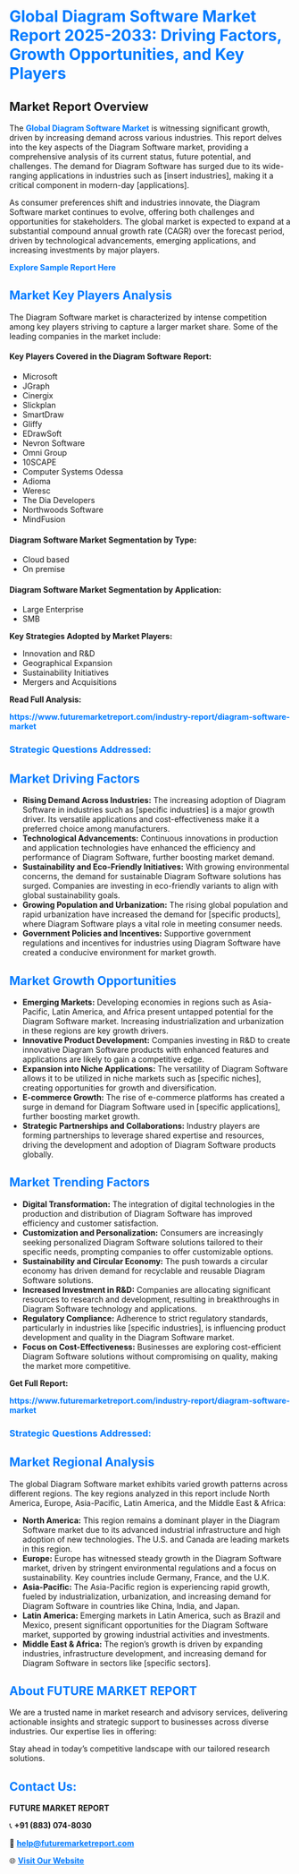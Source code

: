 <h1 style="color: #007BFF;">Global Diagram Software Market Report 2025-2033: Driving Factors, Growth Opportunities, and Key Players</h1>

<section id="overview">
<h2>Market Report Overview</h2>
<p>The <a href="https://www.futuremarketreport.com/industry-report/diagram-software-market" style="color: #007BFF; text-decoration: none;"><strong>Global Diagram Software Market</strong></a> is witnessing significant growth, driven by increasing demand across various industries. This report delves into the key aspects of the Diagram Software market, providing a comprehensive analysis of its current status, future potential, and challenges. The demand for Diagram Software has surged due to its wide-ranging applications in industries such as [insert industries], making it a critical component in modern-day [applications].</p>
<p>As consumer preferences shift and industries innovate, the Diagram Software market continues to evolve, offering both challenges and opportunities for stakeholders. The global market is expected to expand at a substantial compound annual growth rate (CAGR) over the forecast period, driven by technological advancements, emerging applications, and increasing investments by major players.</p>
</section>

<section id="overview">
<p><a href="https://www.futuremarketreport.com/request-sample/reportId=56369" style="color: #007BFF; text-decoration: none;"><strong>Explore Sample Report Here</strong></a></p>
</section>

<section id="key-players">
<h2 style="color: #007BFF;">Market Key Players Analysis</h2>
<p>The Diagram Software market is characterized by intense competition among key players striving to capture a larger market share. Some of the leading companies in the market include:</p>
<h4>Key Players Covered in the Diagram Software Report:</h4>
<ul><li>Microsoft</li><li>JGraph</li><li>Cinergix</li><li>Slickplan</li><li>SmartDraw</li><li>Gliffy</li><li>EDrawSoft</li><li>Nevron Software</li><li>Omni Group</li><li>10SCAPE</li><li>Computer Systems Odessa</li><li>Adioma</li><li>Weresc</li><li>The Dia Developers</li><li>Northwoods Software</li><li>MindFusion</li></ul>
<h4>Diagram Software Market Segmentation by Type:</h4>
<ul><li>Cloud based</li><li>On premise</li></ul>

<h4>Diagram Software Market Segmentation by Application:</h4>
<ul><li>Large Enterprise</li><li>SMB</li></ul>
<p><strong>Key Strategies Adopted by Market Players:</strong></p>
<ul>
<li>Innovation and R&D</li>
<li>Geographical Expansion</li>
<li>Sustainability Initiatives</li>
<li>Mergers and Acquisitions</li>
</ul>
</section>

<section>
<p><strong>Read Full Analysis: </strong></p><a href="https://www.futuremarketreport.com/industry-report/diagram-software-market" style="color: #007BFF; text-decoration: none;"><strong>https://www.futuremarketreport.com/industry-report/diagram-software-market</strong></a>
<h3 style="color: #007BFF;">Strategic Questions Addressed:</h3>
</section>

<section id="driving-factors">
<h2 style="color: #007BFF;">Market Driving Factors</h2>
<ul>
<li><strong>Rising Demand Across Industries:</strong> The increasing adoption of Diagram Software in industries such as [specific industries] is a major growth driver. Its versatile applications and cost-effectiveness make it a preferred choice among manufacturers.</li>
<li><strong>Technological Advancements:</strong> Continuous innovations in production and application technologies have enhanced the efficiency and performance of Diagram Software, further boosting market demand.</li>
<li><strong>Sustainability and Eco-Friendly Initiatives:</strong> With growing environmental concerns, the demand for sustainable Diagram Software solutions has surged. Companies are investing in eco-friendly variants to align with global sustainability goals.</li>
<li><strong>Growing Population and Urbanization:</strong> The rising global population and rapid urbanization have increased the demand for [specific products], where Diagram Software plays a vital role in meeting consumer needs.</li>
<li><strong>Government Policies and Incentives:</strong> Supportive government regulations and incentives for industries using Diagram Software have created a conducive environment for market growth.</li>
</ul>
</section>

<section id="growth-opportunities">
<h2 style="color: #007BFF;">Market Growth Opportunities</h2>
<ul>
<li><strong>Emerging Markets:</strong> Developing economies in regions such as Asia-Pacific, Latin America, and Africa present untapped potential for the Diagram Software market. Increasing industrialization and urbanization in these regions are key growth drivers.</li>
<li><strong>Innovative Product Development:</strong> Companies investing in R&D to create innovative Diagram Software products with enhanced features and applications are likely to gain a competitive edge.</li>
<li><strong>Expansion into Niche Applications:</strong> The versatility of Diagram Software allows it to be utilized in niche markets such as [specific niches], creating opportunities for growth and diversification.</li>
<li><strong>E-commerce Growth:</strong> The rise of e-commerce platforms has created a surge in demand for Diagram Software used in [specific applications], further boosting market growth.</li>
<li><strong>Strategic Partnerships and Collaborations:</strong> Industry players are forming partnerships to leverage shared expertise and resources, driving the development and adoption of Diagram Software products globally.</li>
</ul>
</section>

<section id="trending-factors">
<h2 style="color: #007BFF;">Market Trending Factors</h2>
<ul>
<li><strong>Digital Transformation:</strong> The integration of digital technologies in the production and distribution of Diagram Software has improved efficiency and customer satisfaction.</li>
<li><strong>Customization and Personalization:</strong> Consumers are increasingly seeking personalized Diagram Software solutions tailored to their specific needs, prompting companies to offer customizable options.</li>
<li><strong>Sustainability and Circular Economy:</strong> The push towards a circular economy has driven demand for recyclable and reusable Diagram Software solutions.</li>
<li><strong>Increased Investment in R&D:</strong> Companies are allocating significant resources to research and development, resulting in breakthroughs in Diagram Software technology and applications.</li>
<li><strong>Regulatory Compliance:</strong> Adherence to strict regulatory standards, particularly in industries like [specific industries], is influencing product development and quality in the Diagram Software market.</li>
<li><strong>Focus on Cost-Effectiveness:</strong> Businesses are exploring cost-efficient Diagram Software solutions without compromising on quality, making the market more competitive.</li>
</ul>
</section>

<section>
<p><strong>Get Full Report: </strong></p><a href="https://www.futuremarketreport.com/industry-report/diagram-software-market" style="color: #007BFF; text-decoration: none;"><strong>https://www.futuremarketreport.com/industry-report/diagram-software-market</strong></a>
<h3 style="color: #007BFF;">Strategic Questions Addressed:</h3>
</section>


<section id="regional-analysis">
<h2 style="color: #007BFF;">Market Regional Analysis</h2>
<p>The global Diagram Software market exhibits varied growth patterns across different regions. The key regions analyzed in this report include North America, Europe, Asia-Pacific, Latin America, and the Middle East & Africa:</p>
<ul>
<li><strong>North America:</strong> This region remains a dominant player in the Diagram Software market due to its advanced industrial infrastructure and high adoption of new technologies. The U.S. and Canada are leading markets in this region.</li>
<li><strong>Europe:</strong> Europe has witnessed steady growth in the Diagram Software market, driven by stringent environmental regulations and a focus on sustainability. Key countries include Germany, France, and the U.K.</li>
<li><strong>Asia-Pacific:</strong> The Asia-Pacific region is experiencing rapid growth, fueled by industrialization, urbanization, and increasing demand for Diagram Software in countries like China, India, and Japan.</li>
<li><strong>Latin America:</strong> Emerging markets in Latin America, such as Brazil and Mexico, present significant opportunities for the Diagram Software market, supported by growing industrial activities and investments.</li>
<li><strong>Middle East & Africa:</strong> The region’s growth is driven by expanding industries, infrastructure development, and increasing demand for Diagram Software in sectors like [specific sectors].</li>
</ul>
</section>

<footer>
<h2 style="color: #007BFF;">About FUTURE MARKET REPORT</h2>
<p>We are a trusted name in market research and advisory services, delivering actionable insights and strategic support to businesses across diverse industries. Our expertise lies in offering:</p>

<p>Stay ahead in today’s competitive landscape with our tailored research solutions.</p>

<h2 style="color: #007BFF;">Contact Us:</h2>
<p><strong>FUTURE MARKET REPORT</strong></p>
<p>📞 <strong>+91 (883) 074-8030</strong></p>
<p>📧 <strong><a href="mailto:help@futuremarketreport.com" style="color: #007BFF;">help@futuremarketreport.com</a></strong></p>
<p>🌐 <strong><a href="https://www.futuremarketreport.com/" style="color: #007BFF;">Visit Our Website</a></strong></p>
</footer>